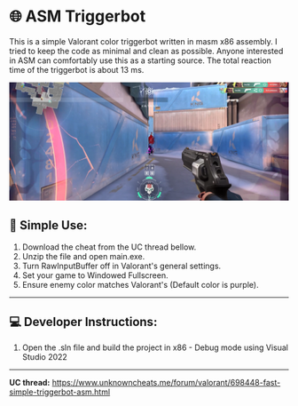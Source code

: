 # 🌐 ASM Triggerbot
This is a simple Valorant color triggerbot written in masm x86 assembly. I tried to keep the code as minimal and clean as possible. Anyone interested in ASM can comfortably use this as a starting source. The total reaction time of the triggerbot is about 13 ms.


![Showcase](showcase/image1.png)

## 🌳 Simple Use:
1. Download the cheat from the UC thread bellow.
2. Unzip the file and open main.exe.
3. Turn RawInputBuffer off in Valorant's general settings.
4. Set your game to Windowed Fullscreen.
5. Ensure enemy color matches Valorant's (Default color is purple).

---

## 💻 Developer Instructions:
1. Open the .sln file and build the project in x86 - Debug mode using Visual Studio 2022

---
**UC thread:** 
https://www.unknowncheats.me/forum/valorant/698448-fast-simple-triggerbot-asm.html
